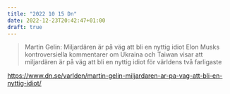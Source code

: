 ```yaml
---
title: "2022 10 15 Dn"
date: 2022-12-23T20:42:47+01:00
draft: true
---
```


> Martin Gelin: Miljardären är på väg att bli en nyttig idiot
> Elon Musks kontroversiella kommentarer om Ukraina och Taiwan visar att miljardären är på väg att bli en nyttig idiot för världens två farligaste

https://www.dn.se/varlden/martin-gelin-miljardaren-ar-pa-vag-att-bli-en-nyttig-idiot/